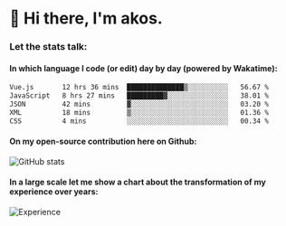# 👋 Hi there, I'm akos. 


### Let the stats talk:


#### In which language I code (or edit) day by day (powered by Wakatime): 

<!--START_SECTION:waka-->

```txt
Vue.js       12 hrs 36 mins  ██████████████▒░░░░░░░░░░   56.67 %
JavaScript   8 hrs 27 mins   █████████▓░░░░░░░░░░░░░░░   38.01 %
JSON         42 mins         ▓░░░░░░░░░░░░░░░░░░░░░░░░   03.20 %
XML          18 mins         ▒░░░░░░░░░░░░░░░░░░░░░░░░   01.36 %
CSS          4 mins          ░░░░░░░░░░░░░░░░░░░░░░░░░   00.34 %
```

<!--END_SECTION:waka-->

#### On my open-source contribution here on Github:
 
![GitHub stats](https://github-readme-stats.vercel.app/api?username=akosbalasko)

#### In a large scale let me show a chart about the transformation of my experience over years:   

![Experience](https://cr-skills-chart-widget.azurewebsites.net/api/api?username=akosbalasko)
